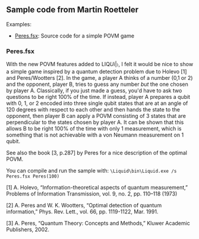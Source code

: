 ## Sample code from Martin Roetteler
 
Examples:
* [Peres.fsx](#Peres): Source code for a simple POVM game
 
### <a name="Peres"></a>Peres.fsx
 
With the new POVM features added to LIQ<i>Ui</i>|&#x232A;, I felt it would be nice to show a simple game inspired by a quantum detection problem due to Holevo [1] and Peres/Wootters [2]. 
In the game, a player A thinks of a number (0,1 or 2) and the opponent, player B, tries to guess any number *but* the one chosen by player A. 
Classically, if you just made a guess, you'd have to ask two questions to be right 100% of the time. If instead, player A prepares a qubit with 0, 1, or 2 encoded into three single 
qubit states that are at an angle of 120 degrees with respect to each other and then hands the state to the opponent, then player B can apply a POVM consisting of 3 states 
that are perpendicular to the states chosen by player A. It can be shown that this allows B to be right 100% of the time with only 1 measurement, which is something that is 
not achievable with a von Neumann measurement on 1 qubit. 
 
See also the book [3, p.287] by Peres for a nice description of the optimal POVM. 
 
You can compile and run the sample with: `\Liquid\bin\Liquid.exe /s Peres.fsx Peres(100)`

[1] A. Holevo, “Information-theoretical aspects of quantum measurement,” Problems of Information Transmission, vol. 9, no. 2, pp. 110–118 (1973)

[2] A. Peres and W. K. Wootters, “Optimal detection of quantum information,” Phys. Rev. Lett.,
vol. 66, pp. 1119-1122, Mar. 1991.

[3] A. Peres, “Quantum Theory: Concepts and Methods,” Kluwer Academic Publishers, 2002. 
